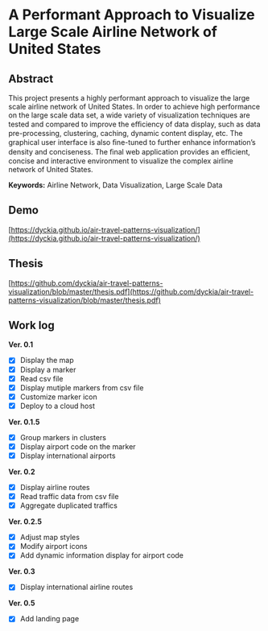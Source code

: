 # A Performant Approach to Visualize Large Scale Airline Network of United States

## Abstract 

This project presents a highly performant approach to visualize the large scale airline network of United States. In order to achieve high performance on the large scale data set, a wide variety of visualization techniques are tested and compared to improve the eﬃciency of data display, such as data pre-processing, clustering, caching, dynamic content display, etc. The graphical user interface is also ﬁne-tuned to further enhance information’s density and conciseness. The ﬁnal web application provides an eﬃcient, concise and interactive environment to visualize the complex airline network of United States.

**Keywords:** Airline Network, Data Visualization, Large Scale Data

## Demo
[https://dyckia.github.io/air-travel-patterns-visualization/](https://dyckia.github.io/air-travel-patterns-visualization/)

## Thesis
[https://github.com/dyckia/air-travel-patterns-visualization/blob/master/thesis.pdf](https://github.com/dyckia/air-travel-patterns-visualization/blob/master/thesis.pdf)

## Work log
**Ver. 0.1**
- [x] Display the map
- [x] Display a marker
- [x] Read csv file
- [x] Display mutiple markers from csv file
- [x] Customize marker icon
- [x] Deploy to a cloud host

**Ver. 0.1.5**
- [x] Group markers in clusters
- [x] Display airport code on the marker
- [x] Display international airports

**Ver. 0.2**
- [x] Display airline routes
- [x] Read traffic data from csv file
- [x] Aggregate duplicated traffics

**Ver. 0.2.5**
- [x] Adjust map styles
- [x] Modify airport icons
- [x] Add dynamic information display for airport code 

**Ver. 0.3**
- [x] Display international airline routes

**Ver. 0.5**
- [x] Add landing page
